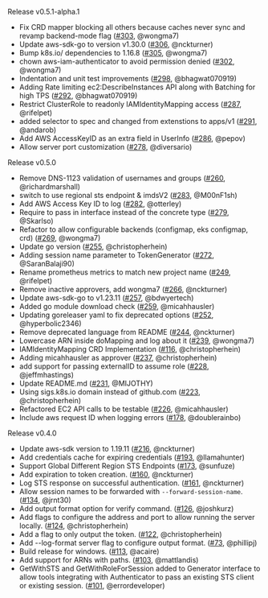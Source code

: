 Release v0.5.1-alpha.1
* Fix CRD mapper blocking all others because caches never sync  and revamp backend-mode flag ([#303](https://github.com/kubernetes-sigs/aws-iam-authenticator/pull/303), @wongma7)
* Update aws-sdk-go to version v1.30.0 ([#306](https://github.com/kubernetes-sigs/aws-iam-authenticator/pull/306), @nckturner)
* Bump k8s.io/ dependencies to 1.16.8 ([#305](https://github.com/kubernetes-sigs/aws-iam-authenticator/pull/305), @wongma7)
* chown aws-iam-authenticator to avoid permission denied ([#302](https://github.com/kubernetes-sigs/aws-iam-authenticator/pull/302), @wongma7)
* Indentation and unit test improvements ([#298](https://github.com/kubernetes-sigs/aws-iam-authenticator/pull/298), @bhagwat070919)
* Adding Rate limiting ec2:DescribeInstances API along with Batching for high TPS ([#292](https://github.com/kubernetes-sigs/aws-iam-authenticator/pull/292), @bhagwat070919)
* Restrict ClusterRole to readonly IAMIdentityMapping access ([#287](https://github.com/kubernetes-sigs/aws-iam-authenticator/pull/287), @rifelpet)
* added selector to spec and changed from extenstions to apps/v1 ([#291](https://github.com/kubernetes-sigs/aws-iam-authenticator/pull/291), @andarob)
* Add AWS AccessKeyID as an extra field in UserInfo ([#286](https://github.com/kubernetes-sigs/aws-iam-authenticator/pull/286), @pepov)
* Allow server port customization ([#278](https://github.com/kubernetes-sigs/aws-iam-authenticator/pull/278), @diversario)


Release v0.5.0
* Remove DNS-1123 validation of usernames and groups ([#260](https://github.com/kubernetes-sigs/aws-iam-authenticator/pull/260), @richardmarshall)
* switch to use regional sts endpoint & imdsV2 ([#283](https://github.com/kubernetes-sigs/aws-iam-authenticator/pull/283), @M00nF1sh)
* Add AWS Access Key ID to log ([#282](https://github.com/kubernetes-sigs/aws-iam-authenticator/pull/282), @otterley)
* Require to pass in interface instead of the concrete type ([#279](https://github.com/kubernetes-sigs/aws-iam-authenticator/pull/279), @Skarlso)
* Refactor to allow configurable backends (configmap, eks configmap, crd) ([#269](https://github.com/kubernetes-sigs/aws-iam-authenticator/pull/269), @wongma7)
* Update go version ([#255](https://github.com/kubernetes-sigs/aws-iam-authenticator/pull/255), @christopherhein)
* Adding session name parameter to TokenGenerator ([#272](https://github.com/kubernetes-sigs/aws-iam-authenticator/pull/272), @SaranBalaji90)
* Rename prometheus metrics to match new project name ([#249](https://github.com/kubernetes-sigs/aws-iam-authenticator/pull/249), @rifelpet)
* Remove inactive approvers, add wongma7 ([#266](https://github.com/kubernetes-sigs/aws-iam-authenticator/pull/266), @nckturner)
* Update aws-sdk-go to v1.23.11 ([#257](https://github.com/kubernetes-sigs/aws-iam-authenticator/pull/257), @bdwyertech)
* Added go module download check ([#259](https://github.com/kubernetes-sigs/aws-iam-authenticator/pull/259), @micahhausler)
* Updating goreleaser yaml to fix deprecated options ([#252](https://github.com/kubernetes-sigs/aws-iam-authenticator/pull/252), @hyperbolic2346)
* Remove deprecated language from README ([#244](https://github.com/kubernetes-sigs/aws-iam-authenticator/pull/244), @nckturner)
* Lowercase ARN inside doMapping and log about it ([#239](https://github.com/kubernetes-sigs/aws-iam-authenticator/pull/239), @wongma7)
* IAMIdentityMapping CRD Implementation ([#116](https://github.com/kubernetes-sigs/aws-iam-authenticator/pull/116), @christopherhein)
* Adding micahhausler as approver ([#237](https://github.com/kubernetes-sigs/aws-iam-authenticator/pull/237), @christopherhein)
* add support for passing externalID to assume role ([#228](https://github.com/kubernetes-sigs/aws-iam-authenticator/pull/228), @jeffmhastings)
* Update README.md ([#231](https://github.com/kubernetes-sigs/aws-iam-authenticator/pull/231), @MIJOTHY)
* Using sigs.k8s.io domain instead of github.com ([#223](https://github.com/kubernetes-sigs/aws-iam-authenticator/pull/223), @christopherhein)
* Refactored EC2 API calls to be testable ([#226](https://github.com/kubernetes-sigs/aws-iam-authenticator/pull/226), @micahhausler)
* Include aws request ID when logging errors ([#178](https://github.com/kubernetes-sigs/aws-iam-authenticator/pull/178), @doublerainbo)


Release v0.4.0
* Update aws-sdk version to 1.19.11 ([#216](https://github.com/kubernetes-sigs/aws-iam-authenticator/pull/216), @nckturner)
* Add credentials cache for expiring credentials ([#193](https://github.com/kubernetes-sigs/aws-iam-authenticator/pull/193), @llamahunter)
* Support Global Different Region STS Endpoints ([#173](https://github.com/kubernetes-sigs/aws-iam-authenticator/pull/173), @sunfuze)
* Add expiration to token creation. ([#160](https://github.com/kubernetes-sigs/aws-iam-authenticator/pull/160), @nckturner)
* Log STS response on successful authentication. ([#161](https://github.com/kubernetes-sigs/aws-iam-authenticator/pull/161), @nckturner)
* Allow session names to be forwarded with `--forward-session-name`. ([#134](https://github.com/kubernetes-sigs/aws-iam-authenticator/pull/134), @jrnt30)
* Add output format option for verify command. ([#126](https://github.com/kubernetes-sigs/aws-iam-authenticator/pull/126), @joshkurz)
* Add flags to configure the address and port to allow running the server locally. ([#124](https://github.com/kubernetes-sigs/aws-iam-authenticator/pull/124), @christopherhein)
* Add a flag to only output the token. ([#122](https://github.com/kubernetes-sigs/aws-iam-authenticator/pull/122), @christopherhein)
* Add --log-format server flag to configure output format. ([#73](https://github.com/kubernetes-sigs/aws-iam-authenticator/pull/73), @phillipj)
* Build release for windows. ([#113](https://github.com/kubernetes-sigs/aws-iam-authenticator/pull/113), @acaire)
* Add support for ARNs with paths. ([#103](https://github.com/kubernetes-sigs/aws-iam-authenticator/pull/103), @mattlandis)
* GetWithSTS and GetWithRoleForSession added to Generator interface to allow tools integrating with Authenticator to pass an existing STS client or existing session.  ([#101](https://github.com/kubernetes-sigs/aws-iam-authenticator/pull/101), @errordeveloper)
